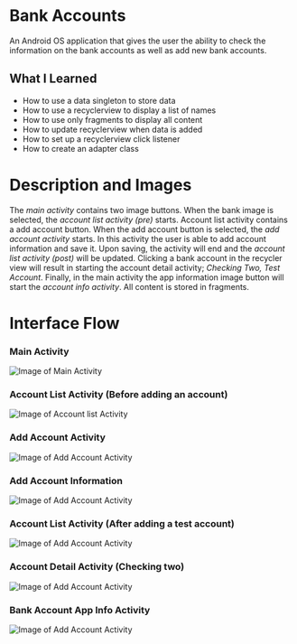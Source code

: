 # Bank Accounts

An Android OS application that gives the user the ability to check the information on the bank accounts as well as 
add new bank accounts.

## What I Learned

* How to use a data singleton to store data
* How to use a recyclerview to display a list of names
* How to use only fragments to display all content
* How to update recyclerview when data is added
* How to set up a recyclerview click listener
* How to create an adapter class

# Description and Images
The *main activity* contains two image buttons. When the bank image is selected, the *account list activity (pre)* starts. Account list activity contains a add account button. When the add account button is selected, the *add account activity* starts. In this activity the user is able to add account information and save it. Upon saving, the activity will end and the *account list activity (post)* will be updated. Clicking a bank account in the recycler view will result in starting the account detail activity; *Checking Two, Test Account*. Finally, in the main activity the app information image button will start the *account info activity*. All content is stored in fragments.

# Interface Flow
### Main Activity
![Image of Main Activity](https://negrt.github.io/cv/images/bkMainActivity.png)

### Account List Activity (Before adding an account)
![Image of Account list Activity](https://negrt.github.io/cv/images/bkAccountListActivity.png)

### Add Account Activity
![Image of Add Account Activity](https://negrt.github.io/cv/images/bkAddAccountActivity.png)

### Add Account Information
![Image of Add Account Activity](https://negrt.github.io/cv/images/bkAddAccountInformation.png)

### Account List Activity (After adding a test account)
![Image of Add Account Activity](https://negrt.github.io/cv/images/bkAccountListActivityPost.png)

### Account Detail Activity (Checking two)
![Image of Add Account Activity](https://negrt.github.io/cv/images/bkAccountDetailActivityCheckingTwo.png)

### Bank Account App Info Activity
![Image of Add Account Activity](https://negrt.github.io/cv/images/bkAccountInfoActivity.png)
